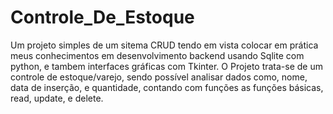 # Controle_De_Estoque
Um projeto simples de um sitema CRUD tendo em vista colocar em prática meus conhecimentos em desenvolvimento backend usando Sqlite com python, e tambem interfaces gráficas com Tkinter. O Projeto trata-se de um controle de estoque/varejo, sendo possível analisar dados como, nome, data de inserção, e quantidade, contando com funções as funções básicas, read, update, e delete.
